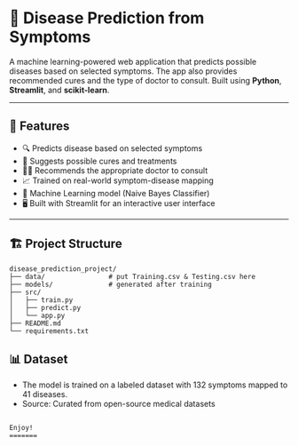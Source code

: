 # 🧠 Disease Prediction from Symptoms

A machine learning-powered web application that predicts possible diseases based on selected symptoms. The app also provides recommended cures and the type of doctor to consult. Built using **Python**, **Streamlit**, and **scikit-learn**.

---

## 🚀 Features

- 🔍 Predicts disease based on selected symptoms
- 💊 Suggests possible cures and treatments
- 👨‍⚕️ Recommends the appropriate doctor to consult
- 📈 Trained on real-world symptom-disease mapping
- 🧠 Machine Learning model (Naive Bayes Classifier)
- 🖥️ Built with Streamlit for an interactive user interface

---

## 🏗️ Project Structure

```
disease_prediction_project/
├── data/                # put Training.csv & Testing.csv here
├── models/              # generated after training
├── src/
│   ├── train.py
│   ├── predict.py
│   └── app.py
├── README.md
└── requirements.txt
```
## 📊 Dataset
- The model is trained on a labeled dataset with 132 symptoms mapped to 41 diseases.
- Source: Curated from open-source medical datasets

```

Enjoy!
=======

